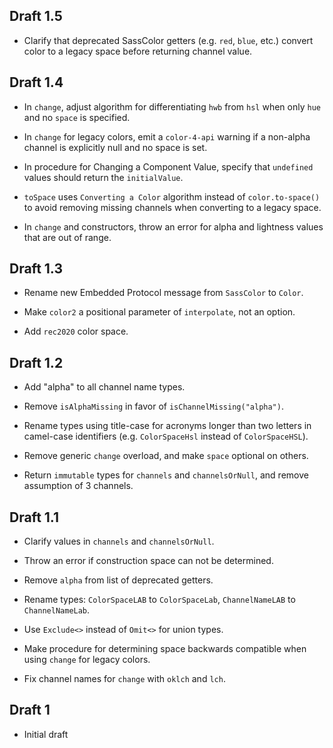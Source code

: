## Draft 1.5

* Clarify that deprecated SassColor getters (e.g. `red`, `blue`, etc.) convert
  color to a legacy space before returning channel value.

## Draft 1.4

* In `change`, adjust algorithm for differentiating `hwb` from `hsl` when only
  `hue` and no `space` is specified.

* In `change` for legacy colors, emit a `color-4-api` warning if a non-alpha
  channel is explicitly null and no space is set.

* In procedure for Changing a Component Value, specify that `undefined` values
  should return the `initialValue`.

* `toSpace` uses `Converting a Color` algorithm instead of `color.to-space()` to
  avoid removing missing channels when converting to a legacy space.

* In `change` and constructors, throw an error for alpha and lightness values
  that are out of range.

## Draft 1.3

* Rename new Embedded Protocol message from `SassColor` to `Color`.

* Make `color2` a positional parameter of `interpolate`, not an option.

* Add `rec2020` color space.

## Draft 1.2

* Add "alpha" to all channel name types.

* Remove `isAlphaMissing` in favor of `isChannelMissing("alpha")`.

* Rename types using title-case for acronyms longer than two letters in
  camel-case identifiers (e.g. `ColorSpaceHsl` instead of `ColorSpaceHSL`).

* Remove generic `change` overload, and make `space` optional on others.

* Return `immutable` types for `channels` and `channelsOrNull`, and remove
  assumption of 3 channels.

## Draft 1.1

* Clarify values in `channels` and `channelsOrNull`.

* Throw an error if construction space can not be determined.

* Remove `alpha` from list of deprecated getters.

* Rename types: `ColorSpaceLAB` to `ColorSpaceLab`, `ChannelNameLAB` to
  `ChannelNameLab`.

* Use `Exclude<>` instead of `Omit<>` for union types.

* Make procedure for determining space backwards compatible when using `change`
  for legacy colors.

* Fix channel names for `change` with `oklch` and `lch`.

## Draft 1

* Initial draft
